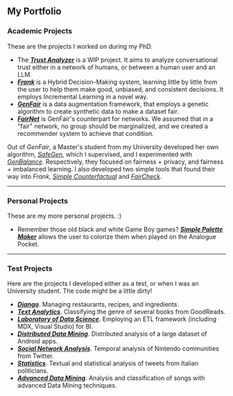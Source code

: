 ## My Portfolio

### Academic Projects
These are the projects I worked on during my PhD.

- The **[_Trust Analyzer_](https://gricetrust.streamlit.app/)** is a WIP project. It aims to analyze conversational trust either in a network of humans, or between a human user and an LLM.
- **[_Frank_](https://github.com/FedericoMz/Frank/)** is a Hybrid Decision-Making system, learning little by little from the user to help them make good, unbiased, and consistent decisions. It employs Incremental Learning in a novel way.
- **[_GenFair_](https://github.com/FedericoMz/GenFair)** is a data augmentation framework, that employs a genetic algorithm to create synthetic data to make a dataset fair. 
- **[_FairNet_](https://github.com/FedericoMz/FedericoMzOld.github.io/raw/main/FairNet_Poster.pdf)** is GenFair's counterpart for networks. We assumed that in a "fair" network, no group should be marginalized, and we created a recommender system to achieve that condition.

Out of _GenFair_, a Master's student from my University developed her own algorithm, _[SafeGen](https://github.com/rossiele/SafeGen)_, which I supervised, and I experimented with _[GenBalance](https://github.com/FedericoMz/GenBalance)_. Respectively, they focused on fairness + privacy, and fairness + imbalanced learning. I also developed two simple tools that found their way into _Frank_, [_Simple Counterfactual_](SimpleCounterfactual) and [_FairCheck_](https://github.com/FedericoMz/FairCheck).

---
### Personal Projects
These are my more personal projects. :)

- Remember those old black and white Game Boy games? **[_Simple Palette Maker_](https://github.com/FedericoMz/SimplePaletteMaker)** allows the user to colorize them when played on the Analogue Pocket.

---
### Test Projects
Here are the projects I developed either as a test, or when I was an University student. The code might be a little dirty!

- **[_Django_](https://github.com/FedericoMz/DjangoTest)**. Managing restaurants, recipes, and ingredients.
- **[_Text Analytics_](https://github.com/ericacau/Text-Analytics)**. Classifying the genre of several books from GoodReads.
- **[_Laboratory of Data Science_](https://github.com/FedericoMz/LDS)**. Employing an ETL framework (including MDX, Visual Studio) for BI.
- **[_Distributed Data Mining_](https://github.com/FedericoMz/DDAM-APPEAL)**. Distributed analysis of a large dataset of Android apps.
- **[_Social Network Analysis_](https://github.com/andreafailla/Who-Made-the-Switch)**. Temporal analysis of Nintendo communities from Twitter.
- **[_Statistics_](https://github.com/FedericoMz/StagedPolitics)**. Textual and statistical analysis of tweets from Italian politicians.
- **[_Advanced Data Mining_](https://github.com/FedericoMz/StagedPolitics)**. Analysis and classification of songs with advanced Data Mining techniques.
